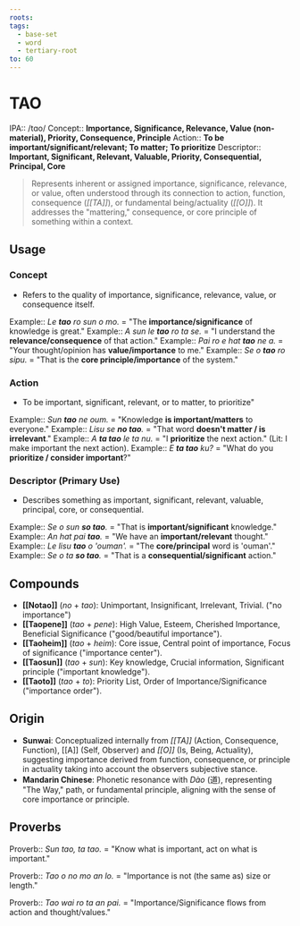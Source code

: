 ```yaml
---
roots: 
tags:
  - base-set
  - word
  - tertiary-root
to: 60
---
```

# TAO

IPA::				/tɑo/
Concept::		**Importance, Significance, Relevance, Value (non-material), Priority, Consequence, Principle**
Action::		**To be important/significant/relevant; To matter; To prioritize**
Descriptor::	**Important, Significant, Relevant, Valuable, Priority, Consequential, Principal, Core**

> Represents inherent or assigned importance, significance, relevance, or value, often understood through its connection to action, function, consequence (*[[TA]]*), or fundamental being/actuality (*[[O]]*). It addresses the "mattering," consequence, or core principle of something within a context.

## Usage

### Concept
*   Refers to the quality of importance, significance, relevance, value, or consequence itself.

Example::   *Le **tao** ro sun o mo.* = "The **importance/significance** of knowledge is great."
Example::   *A sun le **tao** ro ta se.* = "I understand the **relevance/consequence** of that action."
Example::   *Pai ro e hat **tao** ne a.* = "Your thought/opinion has **value/importance** to me."
Example::   *Se o **tao** ro sipu.* = "That is the **core principle/importance** of the system."

### Action
*   To be important, significant, relevant, or to matter, to prioritize"

Example::   *Sun **tao** ne oum.* = "Knowledge **is important/matters** to everyone."
Example::   *Lisu se **no tao**.* = "That word **doesn't matter / is irrelevant**."
Example::   *A **ta tao** le ta nu.* = "I **prioritize** the next action." (Lit: I make important the next action).
Example::   *E **ta tao** ku?* = "What do you **prioritize / consider important**?"

### Descriptor (Primary Use)
*   Describes something as important, significant, relevant, valuable, principal, core, or consequential.

Example::   *Se o sun **so tao**.* = "That is **important/significant** knowledge."
Example::   *An hat pai **tao**.* = "We have an **important/relevant** thought."
Example::   *Le lisu **tao** o 'ouman'.* = "The **core/principal** word is 'ouman'."
Example::   *Se o ta **so tao**.* = "That is a **consequential/significant** action."

## Compounds
*   **[[Notao]]** (*no* + *tao*): Unimportant, Insignificant, Irrelevant, Trivial. ("no importance")
*   **[[Taopene]]** (*tao* + *pene*): High Value, Esteem, Cherished Importance, Beneficial Significance ("good/beautiful importance").
*   **[[Taoheim]]** (*tao* + *heim*): Core issue, Central point of importance, Focus of significance ("importance center").
*   **[[Taosun]]** (*tao* + *sun*): Key knowledge, Crucial information, Significant principle ("important knowledge").
*   **[[Taoto]]** (*tao* + *to*): Priority List, Order of Importance/Significance ("importance order").

## Origin
*   **Sunwai**: Conceptualized internally from *[[TA]]* (Action, Consequence, Function), [[A]] (Self, Observer) and *[[O]]* (Is, Being, Actuality), suggesting importance derived from function, consequence, or principle in actuality taking into account the observers subjective stance.
*   **Mandarin Chinese**: Phonetic resonance with *Dào* (道), representing "The Way," path, or fundamental principle, aligning with the sense of core importance or principle.

## Proverbs

Proverb:: *Sun tao, ta tao.* = "Know what is important, act on what is important."

Proverb:: *Tao o no mo an lo.* = "Importance is not (the same as) size or length."

Proverb:: *Tao wai ro ta an pai.* = "Importance/Significance flows from action and thought/values."